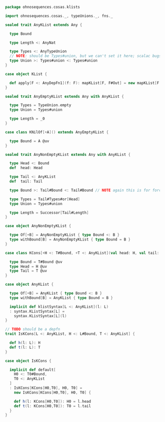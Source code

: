 
```scala
package ohnosequences.cosas.klists

import ohnosequences.cosas._, typeUnions._, fns._

sealed trait AnyKList extends Any {

  type Bound

  type Length <: AnyNat

  type Types <: AnyTypeUnion
  // NOTE: should be Types#union, but we can't set it here; scalac bugs
  type Union >: Types#union <: Types#union
}

case object KList {

  def apply[F <: AnyDepFn1](f: F): mapKList[F, F#Out] = new mapKList[F, F#Out]
}

sealed trait AnyEmptyKList extends Any with AnyKList {

  type Types = TypeUnion.empty
  type Union = Types#union

  type Length = _0
}

case class KNilOf[+A]() extends AnyEmptyKList {

  type Bound = A @uv
}

sealed trait AnyNonEmptyKList extends Any with AnyKList {

  type Head <: Bound
  def  head: Head

  type Tail <: AnyKList
  def  tail: Tail

  type Bound >: Tail#Bound <: Tail#Bound // NOTE again this is for forcing type inference

  type Types = Tail#Types#or[Head]
  type Union = Types#union

  type Length = Successor[Tail#Length]
}

case object AnyNonEmptyKList {

  type Of[+B] = AnyNonEmptyKList { type Bound <: B }
  type withBound[B] = AnyNonEmptyKList { type Bound = B }
}

case class KCons[+H <: T#Bound, +T <: AnyKList](val head: H, val tail: T) extends AnyNonEmptyKList {

  type Bound = T#Bound @uv
  type Head = H @uv
  type Tail = T @uv
}

case object AnyKList {

  type Of[+B] = AnyKList { type Bound <: B }
  type withBound[B] = AnyKList { type Bound = B }

  implicit def klistSyntax[L <: AnyKList](l: L)
  : syntax.KListSyntax[L] =
    syntax.KListSyntax[L](l)
}

// TODO should be a depfn
trait IsKCons[L <: AnyKList, H <: L#Bound, T <: AnyKList] {

  def h(l: L): H
  def t(l: L): T
}

case object IsKCons {

  implicit def default[
    H0 <: T0#Bound,
    T0 <: AnyKList
  ]
  : IsKCons[KCons[H0,T0], H0, T0] =
    new IsKCons[KCons[H0,T0], H0, T0] {

    def h(l: KCons[H0,T0]): H0 = l.head
    def t(l: KCons[H0,T0]): T0 = l.tail
  }
}

```




[test/scala/cosas/asserts.scala]: ../../../../test/scala/cosas/asserts.scala.md
[test/scala/cosas/DenotationTests.scala]: ../../../../test/scala/cosas/DenotationTests.scala.md
[test/scala/cosas/EqualityTests.scala]: ../../../../test/scala/cosas/EqualityTests.scala.md
[test/scala/cosas/DependentFunctionsTests.scala]: ../../../../test/scala/cosas/DependentFunctionsTests.scala.md
[test/scala/cosas/KListsTests.scala]: ../../../../test/scala/cosas/KListsTests.scala.md
[test/scala/cosas/RecordTests.scala]: ../../../../test/scala/cosas/RecordTests.scala.md
[test/scala/cosas/NatTests.scala]: ../../../../test/scala/cosas/NatTests.scala.md
[test/scala/cosas/TypeUnionTests.scala]: ../../../../test/scala/cosas/TypeUnionTests.scala.md
[main/scala/cosas/package.scala]: ../package.scala.md
[main/scala/cosas/types/package.scala]: ../types/package.scala.md
[main/scala/cosas/types/types.scala]: ../types/types.scala.md
[main/scala/cosas/types/parsing.scala]: ../types/parsing.scala.md
[main/scala/cosas/types/productTypes.scala]: ../types/productTypes.scala.md
[main/scala/cosas/types/syntax.scala]: ../types/syntax.scala.md
[main/scala/cosas/types/project.scala]: ../types/project.scala.md
[main/scala/cosas/types/denotations.scala]: ../types/denotations.scala.md
[main/scala/cosas/types/functionTypes.scala]: ../types/functionTypes.scala.md
[main/scala/cosas/types/serialization.scala]: ../types/serialization.scala.md
[main/scala/cosas/klists/replace.scala]: replace.scala.md
[main/scala/cosas/klists/cons.scala]: cons.scala.md
[main/scala/cosas/klists/klists.scala]: klists.scala.md
[main/scala/cosas/klists/take.scala]: take.scala.md
[main/scala/cosas/klists/package.scala]: package.scala.md
[main/scala/cosas/klists/takeFirst.scala]: takeFirst.scala.md
[main/scala/cosas/klists/toList.scala]: toList.scala.md
[main/scala/cosas/klists/filter.scala]: filter.scala.md
[main/scala/cosas/klists/pick.scala]: pick.scala.md
[main/scala/cosas/klists/drop.scala]: drop.scala.md
[main/scala/cosas/klists/map.scala]: map.scala.md
[main/scala/cosas/klists/at.scala]: at.scala.md
[main/scala/cosas/klists/syntax.scala]: syntax.scala.md
[main/scala/cosas/klists/fold.scala]: fold.scala.md
[main/scala/cosas/klists/noDuplicates.scala]: noDuplicates.scala.md
[main/scala/cosas/klists/slice.scala]: slice.scala.md
[main/scala/cosas/klists/find.scala]: find.scala.md
[main/scala/cosas/records/package.scala]: ../records/package.scala.md
[main/scala/cosas/records/recordTypes.scala]: ../records/recordTypes.scala.md
[main/scala/cosas/records/syntax.scala]: ../records/syntax.scala.md
[main/scala/cosas/records/reorder.scala]: ../records/reorder.scala.md
[main/scala/cosas/typeUnions/typeUnions.scala]: ../typeUnions/typeUnions.scala.md
[main/scala/cosas/typeUnions/package.scala]: ../typeUnions/package.scala.md
[main/scala/cosas/fns/predicates.scala]: ../fns/predicates.scala.md
[main/scala/cosas/fns/instances.scala]: ../fns/instances.scala.md
[main/scala/cosas/fns/package.scala]: ../fns/package.scala.md
[main/scala/cosas/fns/syntax.scala]: ../fns/syntax.scala.md
[main/scala/cosas/fns/functions.scala]: ../fns/functions.scala.md
[main/scala/cosas/subtyping.scala]: ../subtyping.scala.md
[main/scala/cosas/witness.scala]: ../witness.scala.md
[main/scala/cosas/equality.scala]: ../equality.scala.md
[main/scala/cosas/Nat.scala]: ../Nat.scala.md
[main/scala/cosas/Bool.scala]: ../Bool.scala.md